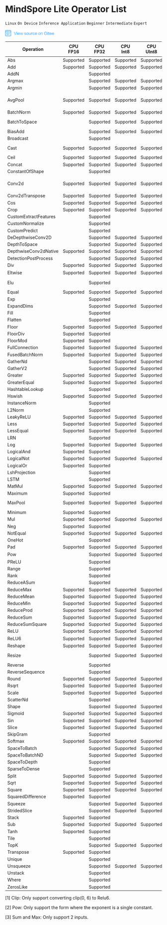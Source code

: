 # MindSpore Lite Operator List

`Linux` `On Device` `Inference Application` `Beginner` `Intermediate` `Expert`

<a href="https://gitee.com/mindspore/docs/blob/r1.1/docs/note/source_en/operator_list_lite.md" target="_blank"><img src="./_static/logo_source.png"></a>

| Operation             | CPU<br/>FP16 | CPU<br/>FP32 | CPU<br/>Int8 | CPU<br/>UInt8 | GPU<br/>FP16 | GPU<br/>FP32 | NPU       | 支持的Tensorflow<br/>Lite算子   | 支持的Caffe<br/>Lite算子 | 支持的Onnx<br/>Lite算子                         |
| --------------------- | ------------ | ------------ | ------------ | ------------- | ------------ | ------------ | --------- | ------------------------------- | ------------------------ | ----------------------------------------------- |
| Abs                   | Supported    | Supported    | Supported    | Supported     | Supported    | Supported    | Supported | Abs                             |                          | Abs                                             |
| Add                   | Supported    | Supported    | Supported    | Supported     | Supported    | Supported    | Supported | Add                             |                          | Add, Int8Add                                    |
| AddN                  |              | Supported    |              |               |              |              |           | AddN                            |                          |                                                 |
| Argmax                |              | Supported    | Supported    | Supported     |              |              |           | Argmax                          | ArgMax                   | ArgMax                                          |
| Argmin                |              | Supported    | Supported    | Supported     |              |              |           | Argmin                          |                          |                                                 |
| AvgPool               | Supported    | Supported    | Supported    | Supported     | Supported    | Supported    | Supported | MeanPooling                     | Pooling                  | AveragePool, GlobalAveragePool, Int8AveragePool |
| BatchNorm             | Supported    | Supported    | Supported    | Supported     | Supported    | Supported    |           |                                 | BatchNorm                | BatchNormalization                              |
| BatchToSpace          |              | Supported    | Supported    | Supported     | Supported    | Supported    |           | BatchToSpace, BatchToSpaceND    |                          |                                                 |
| BiasAdd               |              | Supported    | Supported    | Supported     | Supported    | Supported    |           |                                 |                          | BiasAdd                                         |
| Broadcast             |              | Supported    |              |               |              |              |           | BroadcastTo                     |                          | Expand                                          |
| Cast                  | Supported    | Supported    | Supported    | Supported     | Supported    | Supported    | Supported | Cast, QUANTIZE, DEQUANTIZE      |                          | Cast                                            |
| Ceil                  | Supported    | Supported    | Supported    | Supported     | Supported    | Supported    | Supported | Ceil                            |                          | Ceil                                            |
| Concat                | Supported    | Supported    | Supported    | Supported     | Supported    | Supported    | Supported | Concat                          | Concat                   | Concat                                          |
| ConstantOfShape       |              | Supported    |              |               |              |              |           |                                 |                          | ConstantOfShape                                 |
| Conv2d                | Supported    | Supported    | Supported    | Supported     | Supported    | Supported    | Supported | Conv2D                          | Convolution              | Conv, Int8Conv, ConvRelu, Int8ConvRelu          |
| Conv2dTranspose       | Supported    | Supported    | Supported    | Supported     | Supported    | Supported    | Supported | DeConv2D                        | Deconvolution            | ConvTranspose                                   |
| Cos                   | Supported    | Supported    | Supported    | Supported     | Supported    | Supported    | Supported | Cos                             |                          | Cos                                             |
| Crop                  | Supported    | Supported    | Supported    | Supported     |              |              |           |                                 | Crop                     |                                                 |
| CustomExtractFeatures |              | Supported    |              |               |              |              |           | ExtractFeatures                 |                          |                                                 |
| CustomNormalize       |              | Supported    |              |               |              |              |           | Normalize                       |                          |                                                 |
| CustomPredict         |              | Supported    |              |               |              |              |           | Predict                         |                          |                                                 |
| DeDepthwiseConv2D     |              | Supported    | Supported    | Supported     |              |              |           |                                 | Deconvolution            |                                                 |
| DepthToSpace          |              | Supported    | Supported    | Supported     | Supported    | Supported    |           | DepthToSpace                    |                          | DepthToSpace                                    |
| DepthwiseConv2dNative | Supported    | Supported    | Supported    | Supported     | Supported    | Supported    | Supported | DepthwiseConv2D                 | Convolution              |                                                 |
| DetectionPostProcess  |              | Supported    | Supported    | Supported     |              |              |           | Custom                          |                          |                                                 |
| Div                   | Supported    | Supported    | Supported    | Supported     | Supported    | Supported    | Supported | Div, RealDiv                    |                          | Div                                             |
| Eltwise               | Supported    | Supported    | Supported    | Supported     | Supported    | Supported    | Supported |                                 | Eltwise                  | Sum, Max<sup>[3]</sup>                          |
| Elu                   |              | Supported    |              |               |              |              |           |                                 | Elu                      | Elu, NonMaxSuppression                          |
| Equal                 | Supported    | Supported    | Supported    | Supported     | Supported    | Supported    | Supported | Equal                           |                          | Equal                                           |
| Exp                   |              | Supported    |              |               | Supported    | Supported    |           | Exp                             | Exp                      | Exp                                             |
| ExpandDims            |              | Supported    | Supported    | Supported     |              |              |           | ExpandDims                      |                          |                                                 |
| Fill                  |              | Supported    |              |               |              |              |           | Fill                            |                          |                                                 |
| Flatten               |              | Supported    |              |               |              |              |           |                                 | Flatten                  |                                                 |
| Floor                 | Supported    | Supported    | Supported    | Supported     | Supported    | Supported    | Supported | flOOR                           |                          | Floor                                           |
| FloorDiv              | Supported    | Supported    |              |               | Supported    | Supported    | Supported | FloorDiv                        |                          |                                                 |
| FloorMod              | Supported    | Supported    |              |               | Supported    | Supported    | Supported | FloorMod                        |                          |                                                 |
| FullConnection        | Supported    | Supported    | Supported    | Supported     | Supported    | Supported    |           | FullyConnected                  | InnerProduct             |                                                 |
| FusedBatchNorm        | Supported    | Supported    | Supported    | Supported     |              |              | Supported | FusedBatchNorm                  |                          |                                                 |
| GatherNd              |              | Supported    | Supported    | Supported     |              |              |           | GatherND                        |                          |                                                 |
| GatherV2              |              | Supported    | Supported    | Supported     | Supported    | Supported    |           | Gather                          |                          | Gather                                          |
| Greater               | Supported    | Supported    | Supported    | Supported     | Supported    | Supported    | Supported | Greater                         |                          | Greater                                         |
| GreaterEqual          | Supported    | Supported    | Supported    | Supported     | Supported    | Supported    | Supported | GreaterEqual                    |                          |                                                 |
| HashtableLookup       |              | Supported    |              |               |              |              |           | HashtableLookup                 |                          |                                                 |
| Hswish                | Supported    | Supported    | Supported    | Supported     | Supported    | Supported    | Supported | HardSwish                       |                          |                                                 |
| InstanceNorm          |              | Supported    |              |               |              |              |           | InstanceNorm                    |                          |                                                 |
| L2Norm                |              | Supported    |              |               |              |              |           | L2_NORMALIZATION                |                          |                                                 |
| LeakyReLU             | Supported    | Supported    | Supported    | Supported     | Supported    | Supported    | Supported | LeakyRelu                       |                          | LeakyRelu                                       |
| Less                  | Supported    | Supported    | Supported    | Supported     | Supported    | Supported    | Supported | Less                            |                          | Less                                            |
| LessEqual             | Supported    | Supported    | Supported    | Supported     | Supported    | Supported    | Supported | LessEqual                       |                          |                                                 |
| LRN                   |              | Supported    |              |               |              |              |           | LocalResponseNorm               |                          | Lrn, LRN                                        |
| Log                   | Supported    | Supported    | Supported    | Supported     | Supported    | Supported    | Supported | Log                             |                          | Log                                             |
| LogicalAnd            | Supported    | Supported    |              |               | Supported    | Supported    | Supported | LogicalAnd                      |                          | And                                             |
| LogicalNot            | Supported    | Supported    | Supported    | Supported     | Supported    | Supported    | Supported | LogicalNot                      |                          | Not                                             |
| LogicalOr             | Supported    | Supported    |              |               | Supported    | Supported    | Supported | LogicalOr                       |                          | Or                                              |
| LshProjection         |              | Supported    |              |               |              |              |           | LshProjection                   |                          |                                                 |
| LSTM                  |              | Supported    |              |               |              |              |           |                                 |                          | LSTM                                            |
| MatMul                | Supported    | Supported    | Supported    | Supported     | Supported    | Supported    | Supported |                                 |                          | MatMul                                          |
| Maximum               | Supported    | Supported    |              |               | Supported    | Supported    | Supported | Maximum                         |                          |                                                 |
| MaxPool               | Supported    | Supported    | Supported    | Supported     | Supported    | Supported    | Supported | MaxPooling                      | Pooling                  | MaxPool, GlobalMaxPool                          |
| Minimum               | Supported    | Supported    |              |               | Supported    | Supported    | Supported | Minimum                         |                          | Min                                             |
| Mul                   | Supported    | Supported    | Supported    | Supported     | Supported    | Supported    | Supported | Mul                             |                          | Mul                                             |
| Neg                   | Supported    | Supported    |              |               | Supported    | Supported    | Supported | Neg                             |                          | Neg                                             |
| NotEqual              | Supported    | Supported    | Supported    | Supported     | Supported    | Supported    | Supported | NotEqual                        |                          |                                                 |
| OneHot                |              | Supported    |              |               |              |              |           | OneHot                          |                          | OneHot                                          |
| Pad                   | Supported    | Supported    | Supported    | Supported     | Supported    | Supported    | Supported | Pad, MirrorPad                  |                          | Pad                                             |
| Pow                   |              | Supported    | Supported    | Supported     |              |              |           | Pow                             | Power                    | Pow<sup>[2]</sup>                               |
| PReLU                 |              | Supported    |              |               | Supported    | Supported    |           | PRELU                           | PReLU                    | PRelu                                           |
| Range                 |              | Supported    |              |               |              |              |           | Range                           |                          |                                                 |
| Rank                  |              | Supported    |              |               |              |              |           | Rank                            |                          |                                                 |
| ReduceASum            |              | Supported    |              |               |              |              |           |                                 | Reduction                |                                                 |
| ReduceMax             | Supported    | Supported    | Supported    | Supported     |              |              |           | ReduceMax                       |                          | ReduceMax                                       |
| ReduceMean            | Supported    | Supported    | Supported    | Supported     | Supported    | Supported    |           | Mean                            | Reduction                | ReduceMean                                      |
| ReduceMin             | Supported    | Supported    | Supported    | Supported     |              |              |           | ReduceMin                       |                          | ReduceMin                                       |
| ReduceProd            | Supported    | Supported    | Supported    | Supported     |              |              |           | ReduceProd                      |                          | ReduceProd                                      |
| ReduceSum             | Supported    | Supported    | Supported    | Supported     | Supported    | Supported    |           | Sum                             | Reduction                | ReduceSum                                       |
| ReduceSumSquare       | Supported    | Supported    | Supported    | Supported     |              |              |           |                                 | Reduction                | ReduceSumSquare                                 |
| ReLU                  | Supported    | Supported    | Supported    | Supported     | Supported    | Supported    | Supported | Relu                            | ReLU                     | Relu                                            |
| ReLU6                 | Supported    | Supported    | Supported    | Supported     | Supported    | Supported    | Supported | Relu6                           | ReLU6                    | Clip<sup>[1]</sup>                              |
| Reshape               | Supported    | Supported    | Supported    | Supported     | Supported    | Supported    |           | Reshape                         | Reshape                  | Reshape,Flatten                                 |
| Resize                |              | Supported    | Supported    | Supported     | Supported    | Supported    | Supported | ResizeBilinear, NearestNeighbor | Interp                   |                                                 |
| Reverse               |              | Supported    |              |               |              |              |           | reverse                         |                          |                                                 |
| ReverseSequence       |              | Supported    |              |               |              |              |           | ReverseSequence                 |                          |                                                 |
| Round                 | Supported    | Supported    | Supported    | Supported     | Supported    | Supported    | Supported | Round                           |                          | Round                                           |
| Rsqrt                 | Supported    | Supported    | Supported    | Supported     | Supported    | Supported    | Supported | Rsqrt                           |                          |                                                 |
| Scale                 | Supported    | Supported    | Supported    | Supported     | Supported    | Supported    | Supported |                                 | Scale                    |                                                 |
| ScatterNd             |              | Supported    |              |               |              |              |           | ScatterNd                       |                          |                                                 |
| Shape                 |              | Supported    | Supported    | Supported     |              |              | Supported | Shape                           |                          | Shape                                           |
| Sigmoid               | Supported    | Supported    | Supported    | Supported     | Supported    | Supported    |           | Logistic                        | Sigmoid                  | Sigmoid                                         |
| Sin                   | Supported    | Supported    | Supported    | Supported     | Supported    | Supported    | Supported | Sin                             |                          | Sin                                             |
| Slice                 | Supported    | Supported    | Supported    | Supported     | Supported    | Supported    | Supported | Slice                           | Slice                    | Slice                                           |
| SkipGram              |              | Supported    |              |               |              |              |           | SKipGram                        |                          |                                                 |
| Softmax               | Supported    | Supported    | Supported    | Supported     | Supported    | Supported    | Supported | Softmax                         | Softmax                  | Softmax                                         |
| SpaceToBatch          |              | Supported    | Supported    | Supported     | Supported    | Supported    |           | SpaceToBatch                    |                          |                                                 |
| SpaceToBatchND        |              | Supported    | Supported    | Supported     | Supported    | Supported    |           | SpaceToBatchND                  |                          |                                                 |
| SpaceToDepth          |              | Supported    |              |               |              |              |           | SpaceToDepth                    |                          | SpaceToDepth                                    |
| SparseToDense         |              | Supported    |              |               |              |              |           | SpareToDense                    |                          |                                                 |
| Split                 | Supported    | Supported    | Supported    | Supported     |              |              | Supported | Split, SplitV                   |                          | Split                                           |
| Sqrt                  | Supported    | Supported    | Supported    | Supported     | Supported    | Supported    | Supported | Sqrt                            |                          | Sqrt                                            |
| Square                | Supported    | Supported    | Supported    | Supported     | Supported    | Supported    | Supported | Square                          |                          |                                                 |
| SquaredDifference     | Supported    | Supported    |              |               | Supported    | Supported    | Supported | SquaredDifference               |                          |                                                 |
| Squeeze               |              | Supported    | Supported    | Supported     | Supported    | Supported    |           | Squeeze                         |                          | Squeeze                                         |
| StridedSlice          |              | Supported    | Supported    | Supported     |              |              | Supported | StridedSlice                    |                          |                                                 |
| Stack                 | Supported    | Supported    |              |               | Supported    | Supported    |           | Stack                           |                          |                                                 |
| Sub                   | Supported    | Supported    | Supported    | Supported     | Supported    | Supported    | Supported | Sub                             |                          | Sub                                             |
| Tanh                  | Supported    | Supported    |              |               | Supported    | Supported    |           | Tanh                            | TanH                     | Tanh, Sign                                      |
| Tile                  |              | Supported    |              |               |              |              |           | Tile                            | Tile                     | Tile                                            |
| TopK                  |              | Supported    | Supported    | Supported     |              |              |           | TopKV2                          |                          | TopK                                            |
| Transpose             | Supported    | Supported    |              |               | Supported    | Supported    | Supported | Transpose                       | Permute                  | Transpose                                       |
| Unique                |              | Supported    |              |               |              |              |           | Unique                          |                          |                                                 |
| Unsqueeze             |              | Supported    | Supported    | Supported     |              |              | Supported |                                 |                          | Unsqueeze                                       |
| Unstack               |              | Supported    |              |               |              |              |           | Unstack                         |                          |                                                 |
| Where                 |              | Supported    |              |               |              |              |           | Where                           |                          |                                                 |
| ZerosLike             |              | Supported    |              |               |              |              |           | ZerosLike                       |                          |                                                 |

[1] Clip: Only support converting clip(0, 6) to Relu6.

[2] Pow: Only support the form where the exponent is a single constant.

[3] Sum and Max: Only support 2 inputs.
